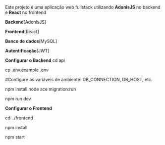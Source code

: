 Este projeto é uma aplicação web fullstack utilizando **AdonisJS** no backend e **React** no frontend

**Backend**[AdonisJS] 

**Frontend**[React]

**Banco de dados**[MySQL]

**Autentificação**[JWT]

**Configurar o Backend**
cd api

cp .env.example .env

#Configure as variáveis de ambiente: DB_CONNECTION, DB_HOST, etc.

npm install node ace migration:run

npm run dev

**Configurar o Frontend**

cd ../frontend

npm install

npm start
